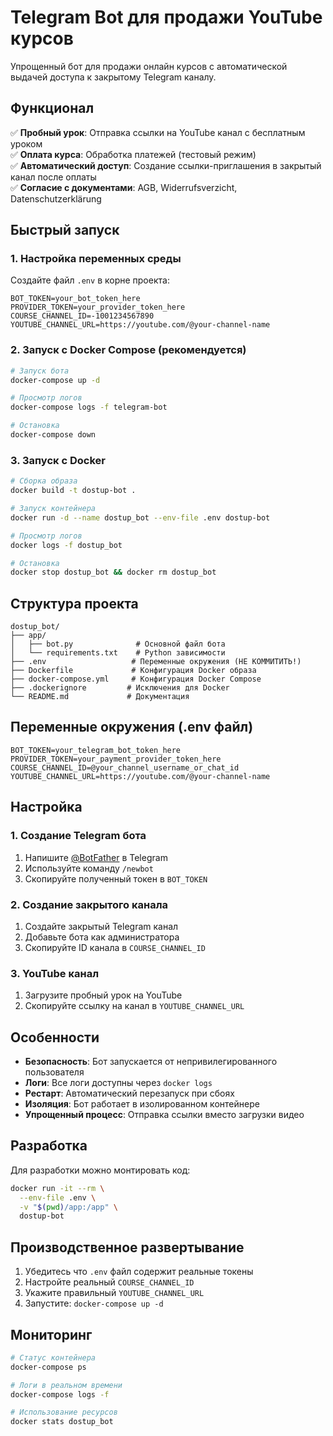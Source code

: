# Telegram Bot для продажи YouTube курсов

Упрощенный бот для продажи онлайн курсов с автоматической выдачей доступа к закрытому Telegram каналу.

## Функционал

✅ **Пробный урок**: Отправка ссылки на YouTube канал с бесплатным уроком  
✅ **Оплата курса**: Обработка платежей (тестовый режим)  
✅ **Автоматический доступ**: Создание ссылки-приглашения в закрытый канал после оплаты  
✅ **Согласие с документами**: AGB, Widerrufsverzicht, Datenschutzerklärung  

## Быстрый запуск

### 1. Настройка переменных среды
Создайте файл `.env` в корне проекта:
```env
BOT_TOKEN=your_bot_token_here
PROVIDER_TOKEN=your_provider_token_here
COURSE_CHANNEL_ID=-1001234567890
YOUTUBE_CHANNEL_URL=https://youtube.com/@your-channel-name
```

### 2. Запуск с Docker Compose (рекомендуется)
```bash
# Запуск бота
docker-compose up -d

# Просмотр логов
docker-compose logs -f telegram-bot

# Остановка
docker-compose down
```

### 3. Запуск с Docker
```bash
# Сборка образа
docker build -t dostup-bot .

# Запуск контейнера
docker run -d --name dostup_bot --env-file .env dostup-bot

# Просмотр логов
docker logs -f dostup_bot

# Остановка
docker stop dostup_bot && docker rm dostup_bot
```

## Структура проекта
```
dostup_bot/
├── app/
│   ├── bot.py              # Основной файл бота
│   └── requirements.txt    # Python зависимости
├── .env                   # Переменные окружения (НЕ КОММИТИТЬ!)
├── Dockerfile             # Конфигурация Docker образа
├── docker-compose.yml     # Конфигурация Docker Compose
├── .dockerignore         # Исключения для Docker
└── README.md             # Документация
```

## Переменные окружения (.env файл)
```env
BOT_TOKEN=your_telegram_bot_token_here
PROVIDER_TOKEN=your_payment_provider_token_here  
COURSE_CHANNEL_ID=@your_channel_username_or_chat_id
YOUTUBE_CHANNEL_URL=https://youtube.com/@your-channel-name
```

## Настройка

### 1. Создание Telegram бота
1. Напишите [@BotFather](https://t.me/BotFather) в Telegram
2. Используйте команду `/newbot`
3. Скопируйте полученный токен в `BOT_TOKEN`

### 2. Создание закрытого канала
1. Создайте закрытый Telegram канал
2. Добавьте бота как администратора
3. Скопируйте ID канала в `COURSE_CHANNEL_ID`

### 3. YouTube канал
1. Загрузите пробный урок на YouTube
2. Скопируйте ссылку на канал в `YOUTUBE_CHANNEL_URL`

## Особенности

- **Безопасность**: Бот запускается от непривилегированного пользователя
- **Логи**: Все логи доступны через `docker logs`
- **Рестарт**: Автоматический перезапуск при сбоях
- **Изоляция**: Бот работает в изолированном контейнере
- **Упрощенный процесс**: Отправка ссылки вместо загрузки видео

## Разработка

Для разработки можно монтировать код:
```bash
docker run -it --rm \
  --env-file .env \
  -v "$(pwd)/app:/app" \
  dostup-bot
```

## Производственное развертывание

1. Убедитесь что `.env` файл содержит реальные токены
2. Настройте реальный `COURSE_CHANNEL_ID`
3. Укажите правильный `YOUTUBE_CHANNEL_URL`
4. Запустите: `docker-compose up -d`

## Мониторинг

```bash
# Статус контейнера
docker-compose ps

# Логи в реальном времени
docker-compose logs -f

# Использование ресурсов
docker stats dostup_bot
```
